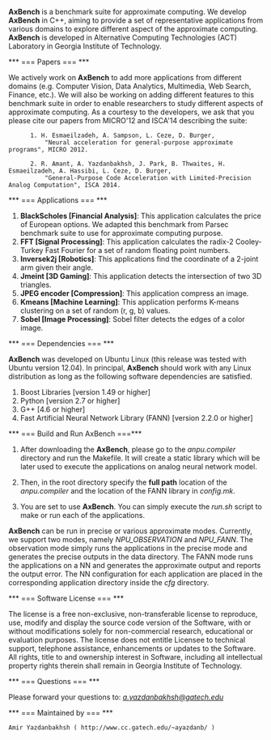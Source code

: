 **AxBench** is a benchmark suite for approximate computing. We develop **AxBench** in C++, aiming to provide a set of representative applications from various domains to explore different aspect of the approximate computing. **AxBench** is developed in Alternative Computing Technologies (ACT) Laboratory in Georgia Institute of Technology.

*** === Papers === ***

We actively work on **AxBench** to add more applications from different domains (e.g. Computer Vision, Data Analytics, Multimedia, Web Search, Finance, etc.). We will also be working on adding different features to this benchmark suite in order to enable researchers to study different aspects of approximate computing.  As a courtesy to the developers, we ask that you please cite our papers from MICRO'12 and ISCA'14 describing the suite:

          1. H. Esmaeilzadeh, A. Sampson, L. Ceze, D. Burger, 
              "Neural acceleration for general-purpose approximate programs", MICRO 2012.
          
          2. R. Amant, A. Yazdanbakhsh, J. Park, B. Thwaites, H. Esmaeilzadeh, A. Hassibi, L. Ceze, D. Burger,
              "General-Purpose Code Acceleration with Limited-Precision Analog Computation", ISCA 2014.

*** === Applications === ***

1. **BlackScholes [Financial Analysis]**: This application calculates the price of European options. We adapted this benchmark from Parsec benchmark suite to use for approximate computing purpose. 
2. **FFT [Signal Processing]**: This application calculates the radix-2 Cooley-Turkey Fast Fourier for a set of random floating point numbers. 
3. **Inversek2j [Robotics]**: This applications find the coordinate of a 2-joint arm given their angle.
4. **Jmeint [3D Gaming]**: This application detects the intersection of two 3D triangles.
5. **JPEG encoder [Compression]**: This application compress an image.
6. **Kmeans [Machine Learning]**: This application performs K-means clustering on a set of random (r, g, b) values.
7. **Sobel [Image Processing]**: Sobel filter detects the edges of a color image.

*** === Dependencies === ***

**AxBench** was developed on Ubuntu Linux (this release was tested with Ubuntu version 12.04). In principal, **AxBench** should work with any Linux distribution as long as the following software dependencies are satisfied.

1. Boost Libraries [version 1.49 or higher]
2. Python [version 2.7 or higher]
3. G++ [4.6 or higher]
4. Fast Artificial Neural Network Library (FANN) [version 2.2.0 or higher]

*** === Build and Run AxBench ===***

1) After downloading the **AxBench**, please go to the *anpu.compiler* directory and run the Makefile. It will create a static library which will be later used to execute the applications on analog neural network model.

2) Then, in the root directory specify the **full path** location of the *anpu.compiler* and the location of the FANN library in *config.mk*.

3) You are set to use **AxBench**. You can simply execute the *run.sh* script to make or run each of the applications. 

**AxBench** can be run in precise or various approximate modes. Currently, we support two modes, namely *NPU_OBSERVATION* and *NPU_FANN*. The observation mode simply runs the applications in the precise mode and generates the precise outputs in the data directory. The FANN mode runs the applications on a NN and generates the approximate output and reports the output error. The NN configuration for each application are placed in the corresponding application directory inside the *cfg* directory.
 
*** === Software License === ***

The license is a free non-exclusive, non-transferable license to reproduce, use, modify and display the source code version of the Software, with or without modifications solely for non-commercial research, educational or evaluation purposes. The license does not entitle Licensee to technical support, telephone assistance, enhancements or updates to the Software. All rights, title to and ownership interest in Software, including all intellectual property rights therein shall remain in Georgia Institute of Technology.

*** === Questions === ***

Please forward your questions to: *a.yazdanbakhsh@gatech.edu*

*** === Maintained by === ***

    Amir Yazdanbakhsh ( http://www.cc.gatech.edu/~ayazdanb/ )